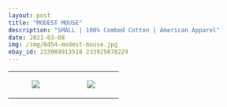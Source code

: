 ```yaml
---
layout: post
title: "MODEST MOUSE"
description: "SMALL | 100% Combed Cotton | American Apparel"
date: 2021-03-08
img: /img/0454-modest-mouse.jpg
ebay_id: 233989913518 233925078229
---
```




<table style="width:100%;"><tr><td style="vertical-align:top;">
      <figure class="tmblr-full" data-orig-height="2048" data-orig-width="1365" data-orig-src="https://concertshirts.netlify.app/shirts/0454/0454-01.jpg"><img src="https://64.media.tumblr.com/e8106edeee2ae1ef1d4aad6862fbe0ef/5b27b37450b0e05b-6b/s540x810/1fd46a0c4a3d005bdc10dc63472ed15c612cff91.jpg" data-orig-height="2048" data-orig-width="1365" data-orig-src="https://concertshirts.netlify.app/shirts/0454/0454-01.jpg"/></figure></td>
    <td style="vertical-align:top;">
      <figure class="tmblr-full" data-orig-height="2048" data-orig-width="1365" data-orig-src="https://concertshirts.netlify.app/shirts/0454/0454-02.jpg"><img src="https://64.media.tumblr.com/0d0f3e813ec61f085aa988f410682227/5b27b37450b0e05b-61/s540x810/ee34d9a7e307a9680f968a182958295123288b5d.jpg" data-orig-height="2048" data-orig-width="1365" data-orig-src="https://concertshirts.netlify.app/shirts/0454/0454-02.jpg"/></figure></td>
  </tr></table>
